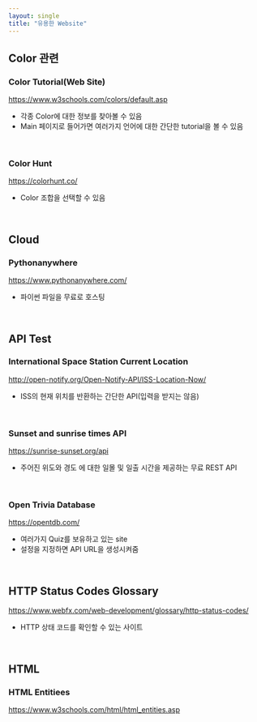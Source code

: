 ```yaml
---
layout: single
title: "유용한 Website"
---
```


## Color 관련

### Color Tutorial(Web Site)

https://www.w3schools.com/colors/default.asp

* 각종 Color에 대한 정보를 찾아볼 수 있음
* Main 페이지로 들어가면 여러가지 언어에 대한 간단한 tutorial을 볼 수 있음
<br>

### Color Hunt

https://colorhunt.co/

* Color 조합을 선택할 수 있음
<br>

## Cloud

### Pythonanywhere

https://www.pythonanywhere.com/

* 파이썬 파일을 무료로 호스팅
<br>


## API Test

### International Space Station Current Location

http://open-notify.org/Open-Notify-API/ISS-Location-Now/

* ISS의 현재 위치를 반환하는 간단한 API(입력을 받지는 않음)
<br>

### Sunset and sunrise times API

https://sunrise-sunset.org/api

* 주어진 위도와 경도 에 대한 일몰 및 일출 시간을 제공하는 무료 REST API
<br>

### Open Trivia Database

https://opentdb.com/

* 여러가지 Quiz를 보유하고 있는 site
* 설정을 지정하면 API URL을 생성시켜줌
<br>

## HTTP Status Codes Glossary

https://www.webfx.com/web-development/glossary/http-status-codes/

* HTTP 상태 코드를 확인할 수 있는 사이트
<br>


## HTML

### HTML Entitiees

https://www.w3schools.com/html/html_entities.asp

